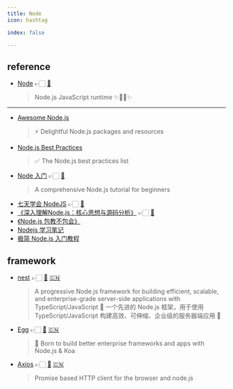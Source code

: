 ```yaml
---
title: Node
icon: hashtag

index: false

---
```


<!-- more -->

## reference

- [Node](https://nodejs.org) 👉🏻 [🐙](https://github.com/nodejs/node)
    > Node.js JavaScript runtime ✨🐢🚀✨

------

- [Awesome Node.js](https://github.com/sindresorhus/awesome-nodejs)
    > ⚡ Delightful Node.js packages and resources
- [Node.js Best Practices](https://github.com/goldbergyoni/nodebestpractices)
    > ✅ The Node.js best practices list
- [Node 入门](https://www.nodebeginner.org/index-zh-cn.html) 👉🏻 [🐙](https://github.com/manuelkiessling/nodebeginner.org)
    > A comprehensive Node.js tutorial for beginners
- [七天学会 NodeJS](https://nqdeng.github.io/7-days-nodejs/) 👉🏻 [🐙](https://github.com/nqdeng/7-days-nodejs)
- [《深入理解Node.js：核心思想与源码分析》](https://jianghua-yjhs-organization.gitbook.io/in-depth-understanding-of-node.js-core-ideas-and/) 👉🏻 [🐙](https://github.com/yjhjstz/deep-into-node)
- [《Node.js 包教不包会》](https://github.com/alsotang/node-lessons)
- [Nodejs 学习笔记](https://github.com/chyingp/nodejs-learning-guide)
- [极简 Node.js 入门教程](https://www.yuque.com/sunluyong/node)

## framework

- [nest](https://nestjs.com) 👉🏻 [🐙](https://github.com/nestjs/nest) [🇨🇳](https://docs.nestjs.cn)
    > A progressive Node.js framework for building efficient, scalable, and enterprise-grade server-side applications with TypeScript/JavaScript 🚀
    > 一个先进的 Node.js 框架，用于使用 TypeScript/JavaScript 构建高效、可伸缩、企业级的服务器端应用 🚀
- [Egg](https://www.eggjs.org/) 👉🏻 [🐙](https://github.com/eggjs/egg) [🇨🇳](https://www.eggjs.org/zh-CN)
    > 🥚 Born to build better enterprise frameworks and apps with Node.js & Koa
- [Axios](https://axios-http.com/) 👉🏻 [🐙](https://github.com/axios/axios) [🇨🇳](https://axios-http.com/zh)
    > Promise based HTTP client for the browser and node.js